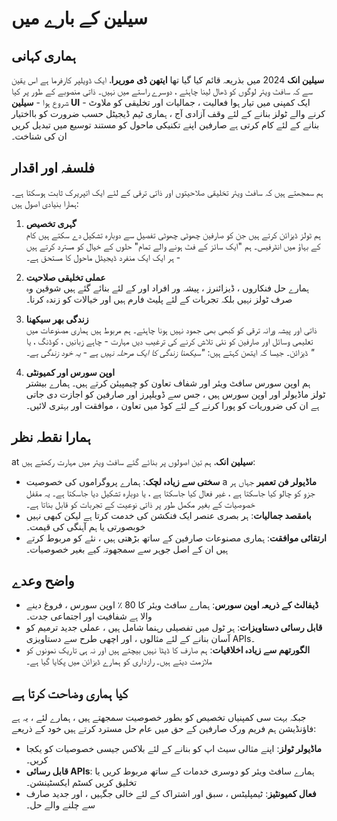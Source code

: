 # سیلین کے بارے میں

## ہماری کہانی

**سیلین انک** 2024 میں بذریعہ قائم کیا گیا تھا **ایتھن ڈی موریرا**، ایک ڈویلپر
کارفرما ہے اس یقین سے کہ سافٹ ویئر لوگوں کو ڈھال لینا چاہئے ، دوسرے راستے میں
نہیں۔ ذاتی منصوبے کے طور پر کیا شروع ہوا - **سیلین UI** - ایک کمپنی میں تیار ہوا
فعالیت ، جمالیات اور تخلیقی کو ملاوٹ کرنے والے ٹولز بنانے کے لئے وقف آزادی آج ،
ہماری ٹیم ڈیجیٹل حسب ضرورت کو بااختیار بنانے کے لئے کام کرتی ہے صارفین اپنے
تکنیکی ماحول کو مستند توسیع میں تبدیل کریں ان کی شناخت۔

## فلسفہ اور اقدار

ہم سمجھتے ہیں کہ سافٹ ویئر تخلیقی صلاحیتوں اور ذاتی ترقی کے لئے ایک اتپریرک ثابت
ہوسکتا ہے۔ ہمارا بنیادی اصول ہیں:

1. **گہری تخصیص**\
   ہم ٹولز ڈیزائن کرتے ہیں جن کو صارفین چھوٹی چھوٹی تفصیل سے دوبارہ تشکیل دے
   سکتے ہیں کام کے بہاؤ میں انٹرفیس۔ ہم "ایک سائز کے فٹ ہونے والے تمام" حلوں کے
   خیال کو مسترد کرتے ہیں \- ہر ایک ایک منفرد ڈیجیٹل ماحول کا مستحق ہے۔

2. **عملی تخلیقی صلاحیت**\
   ہمارے حل فنکاروں ، ڈیزائنرز ، پیشہ ور افراد اور کے لئے بنائے گئے ہیں شوقین وہ
   صرف ٹولز نہیں بلکہ تجربات کے لئے پلیٹ فارم ہیں اور خیالات کو زندہ کرنا۔

3. **زندگی بھر سیکھنا**\
   ذاتی اور پیشہ ورانہ ترقی کو کبھی بھی جمود نہیں ہونا چاہئے۔ ہم مربوط ہیں ہماری
   مصنوعات میں تعلیمی وسائل اور صارفین کو نئی تلاش کرنے کی ترغیب دیں مہارت -
   چاہے زبانیں ، کوڈنگ ، یا ڈیزائن۔ جیسا کہ ایتھن کہتے ہیں: _"سیکھنا زندگی کا
   ایک مرحلہ نہیں ہے - یہ خود زندگی ہے۔ "_

4. **اوپن سورس اور کمیونٹی**\
   ہم اوپن سورس سافٹ ویئر اور شفاف تعاون کو چیمپیئن کرتے ہیں۔ ہمارے بیشتر ٹولز
   ماڈیولر اور اوپن سورس ہیں ، جس سے ڈویلپرز اور صارفین کو اجازت دی جاتی ہے ان
   کی ضروریات کو پورا کرنے کے لئے کوڈ میں تعاون ، موافقت اور بہتری لائیں۔

## ہمارا نقطہ نظر

at **سیلین انک**، ہم تین اصولوں پر بنائے گئے سافٹ ویئر میں مہارت رکھتے ہیں:

- **سختی سے زیادہ لچک**: ہمارے پروگراموں کی خصوصیت a **ماڈیولر فن تعمیر** جہاں
  ہر جزو کو چالو کیا جاسکتا ہے ، غیر فعال کیا جاسکتا ہے ، یا دوبارہ تشکیل دیا
  جاسکتا ہے۔ یہ مقفل خصوصیات کے بغیر مکمل طور پر ذاتی نوعیت کے تجربات کو قابل
  بناتا ہے۔
- **بامقصد جمالیات**: ہر بصری عنصر ایک فنکشن کی خدمت کرتا ہے لیکن کبھی نہیں
  خوبصورتی یا ہم آہنگی کی قیمت۔
- **ارتقائی موافقت**: ہماری مصنوعات صارفین کے ساتھ بڑھتی ہیں ، نئے کو مربوط کرتے
  ہیں ان کے اصل جوہر سے سمجھوتہ کیے بغیر خصوصیات۔

## واضح وعدے

- **ڈیفالٹ کے ذریعہ اوپن سورس**: ہمارے سافٹ ویئر کا 80 ٪ اوپن سورس ، فروغ دینے
  والا ہے شفافیت اور اجتماعی جدت۔
- **قابل رسائی دستاویزات**: ہر ٹول میں تفصیلی رہنما شامل ہیں ، عملی جدید ترمیم
  کو آسان بنانے کے لئے مثالوں ، اور اچھی طرح سے دستاویزی APIs۔
- **الگورتھم سے زیادہ اخلاقیات**: ہم صارف کا ڈیٹا نہیں بیچتے ہیں اور نہ ہی تاریک
  نمونوں کو ملازمت دیتے ہیں۔ رازداری کو ہمارے ڈیزائن میں پکایا گیا ہے۔

## کیا ہماری وضاحت کرتا ہے

جبکہ بہت سی کمپنیاں تخصیص کو بطور خصوصیت سمجھتے ہیں ، ہمارے لئے ، یہ ہے فاؤنڈیشن
ہم فریم ورک صارفین کے حق میں عام حل مسترد کرتے ہیں خود کے ذریعے:

- **ماڈیولر ٹولز**: اپنے مثالی سیٹ اپ کو بنانے کے لئے بلاکس جیسی خصوصیات کو یکجا
  کریں۔
- **قابل رسائی APIs**: ہمارے سافٹ ویئر کو دوسری خدمات کے ساتھ مربوط کریں یا
  تخلیق کریں کسٹم ایکسٹینشن۔
- **فعال کمیونٹیز**: ٹیمپلیٹس ، سبق اور اشتراک کے لئے خالی جگہیں ، اور جدید صارف
  سے چلنے والے حل۔
